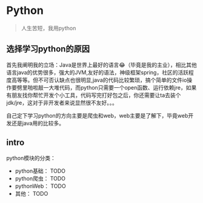 # Python

> 人生苦短，我用python


## 选择学习python的原因
首先我阐明我的立场：Java是世界上最好的语言:joy:（毕竟是我的主业），相比其他语言java的优势很多，强大的JVM,友好的语法，神级框架spring，社区的活跃程度高等等。但不可否认缺点也很明显,java的代码比较繁琐，搞个简单的文件io操作要劈里啪啦敲一大堆代码，而python只需要一个open函数、运行依赖jre，如果有朋友找你帮忙开发个小工具，代码写完打好包之后，你还需要让ta去装个jdk/jre，这对于非开发者来说显然很不友好。。。


自己定下学习python的方向主要是爬虫和web，web主要是了解下，毕竟web开发还是java用的比较多。

## intro
python模块的分类：
- python基础： TODO
- python爬虫： TODO
- pythonWeb： TODO
- 其他： TODO